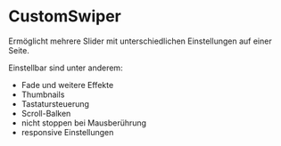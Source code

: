 # CustomSwiper

Ermöglicht mehrere Slider mit unterschiedlichen Einstellungen auf einer Seite. 

Einstellbar sind unter anderem:
- Fade und weitere Effekte
- Thumbnails
- Tastatursteuerung
- Scroll-Balken
- nicht stoppen bei Mausberührung
- responsive Einstellungen
